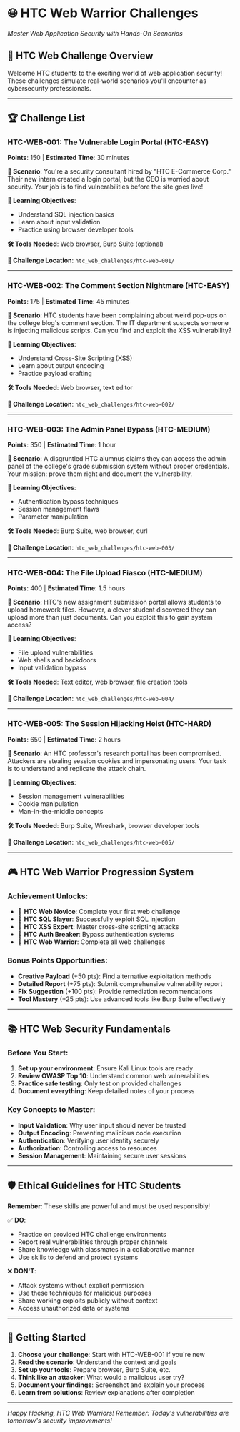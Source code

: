 # 🌐 HTC Web Warrior Challenges
*Master Web Application Security with Hands-On Scenarios*

## 🎯 HTC Web Challenge Overview
Welcome HTC students to the exciting world of web application security! These challenges simulate real-world scenarios you'll encounter as cybersecurity professionals.

---

## 🏆 Challenge List

### HTC-WEB-001: The Vulnerable Login Portal (HTC-EASY)
**Points**: 150 | **Estimated Time**: 30 minutes

**📖 Scenario**: 
You're a security consultant hired by "HTC E-Commerce Corp." Their new intern created a login portal, but the CEO is worried about security. Your job is to find vulnerabilities before the site goes live!

**🎯 Learning Objectives**:
- Understand SQL injection basics
- Learn about input validation
- Practice using browser developer tools

**🛠️ Tools Needed**: Web browser, Burp Suite (optional)

**📍 Challenge Location**: `htc_web_challenges/htc-web-001/`

---

### HTC-WEB-002: The Comment Section Nightmare (HTC-EASY)
**Points**: 175 | **Estimated Time**: 45 minutes

**📖 Scenario**:
HTC students have been complaining about weird pop-ups on the college blog's comment section. The IT department suspects someone is injecting malicious scripts. Can you find and exploit the XSS vulnerability?

**🎯 Learning Objectives**:
- Understand Cross-Site Scripting (XSS)
- Learn about output encoding
- Practice payload crafting

**🛠️ Tools Needed**: Web browser, text editor

**📍 Challenge Location**: `htc_web_challenges/htc-web-002/`

---

### HTC-WEB-003: The Admin Panel Bypass (HTC-MEDIUM)
**Points**: 350 | **Estimated Time**: 1 hour

**📖 Scenario**:
A disgruntled HTC alumnus claims they can access the admin panel of the college's grade submission system without proper credentials. Your mission: prove them right and document the vulnerability.

**🎯 Learning Objectives**:
- Authentication bypass techniques
- Session management flaws
- Parameter manipulation

**🛠️ Tools Needed**: Burp Suite, web browser, curl

**📍 Challenge Location**: `htc_web_challenges/htc-web-003/`

---

### HTC-WEB-004: The File Upload Fiasco (HTC-MEDIUM)
**Points**: 400 | **Estimated Time**: 1.5 hours

**📖 Scenario**:
HTC's new assignment submission portal allows students to upload homework files. However, a clever student discovered they can upload more than just documents. Can you exploit this to gain system access?

**🎯 Learning Objectives**:
- File upload vulnerabilities
- Web shells and backdoors
- Input validation bypass

**🛠️ Tools Needed**: Text editor, web browser, file creation tools

**📍 Challenge Location**: `htc_web_challenges/htc-web-004/`

---

### HTC-WEB-005: The Session Hijacking Heist (HTC-HARD)
**Points**: 650 | **Estimated Time**: 2 hours

**📖 Scenario**:
An HTC professor's research portal has been compromised. Attackers are stealing session cookies and impersonating users. Your task is to understand and replicate the attack chain.

**🎯 Learning Objectives**:
- Session management vulnerabilities
- Cookie manipulation
- Man-in-the-middle concepts

**🛠️ Tools Needed**: Burp Suite, Wireshark, browser developer tools

**📍 Challenge Location**: `htc_web_challenges/htc-web-005/`

---

## 🎮 HTC Web Warrior Progression System

### Achievement Unlocks:
- 🥉 **HTC Web Novice**: Complete your first web challenge
- 🥈 **HTC SQL Slayer**: Successfully exploit SQL injection
- 🥇 **HTC XSS Expert**: Master cross-site scripting attacks
- 🏅 **HTC Auth Breaker**: Bypass authentication systems
- 👑 **HTC Web Warrior**: Complete all web challenges

### Bonus Points Opportunities:
- **Creative Payload** (+50 pts): Find alternative exploitation methods
- **Detailed Report** (+75 pts): Submit comprehensive vulnerability report
- **Fix Suggestion** (+100 pts): Provide remediation recommendations
- **Tool Mastery** (+25 pts): Use advanced tools like Burp Suite effectively

---

## 📚 HTC Web Security Fundamentals

### Before You Start:
1. **Set up your environment**: Ensure Kali Linux tools are ready
2. **Review OWASP Top 10**: Understand common web vulnerabilities  
3. **Practice safe testing**: Only test on provided challenges
4. **Document everything**: Keep detailed notes of your process

### Key Concepts to Master:
- **Input Validation**: Why user input should never be trusted
- **Output Encoding**: Preventing malicious code execution
- **Authentication**: Verifying user identity securely
- **Authorization**: Controlling access to resources
- **Session Management**: Maintaining secure user sessions

---

## 🛡️ Ethical Guidelines for HTC Students

**Remember**: These skills are powerful and must be used responsibly!

✅ **DO**:
- Practice on provided HTC challenge environments
- Report real vulnerabilities through proper channels
- Share knowledge with classmates in a collaborative manner
- Use skills to defend and protect systems

❌ **DON'T**:
- Attack systems without explicit permission
- Use these techniques for malicious purposes
- Share working exploits publicly without context
- Access unauthorized data or systems

---

## 🚀 Getting Started

1. **Choose your challenge**: Start with HTC-WEB-001 if you're new
2. **Read the scenario**: Understand the context and goals
3. **Set up your tools**: Prepare browser, Burp Suite, etc.
4. **Think like an attacker**: What would a malicious user try?
5. **Document your findings**: Screenshot and explain your process
6. **Learn from solutions**: Review explanations after completion

---

*Happy Hacking, HTC Web Warriors! Remember: Today's vulnerabilities are tomorrow's security improvements!*
